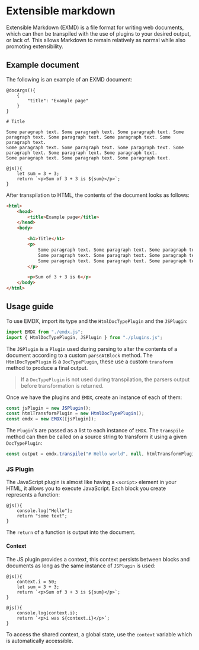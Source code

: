 # Extensible markdown

Extensible Markdown (EXMD) is a file format for writing web documents, which can then be transpiled with the use of plugins to 
your desired output, or lack of. This allows Markdown to remain relatively as normal while also promoting extensibility.

## Example document

The following is an example of an EXMD document:

```
@docArgs(){
    {
        "title": "Example page"
    }
}

# Title

Some paragraph text. Some paragraph text. Some paragraph text. Some paragraph text. Some paragraph text. Some paragraph text. Some paragraph text. 
Some paragraph text. Some paragraph text. Some paragraph text. Some paragraph text. Some paragraph text. Some paragraph text. 
Some paragraph text. Some paragraph text. Some paragraph text.

@js(){
    let sum = 3 + 3;
    return `<p>Sum of 3 + 3 is ${sum}</p>`;
}
```

After transpilation to HTML, the contents of the document looks as follows:

```html
<html>
    <head>
        <title>Example page</title>
    </head>
    <body>

        <h1>Title</h1>
        <p>
            Some paragraph text. Some paragraph text. Some paragraph text. Some paragraph text. Some paragraph text. Some paragraph text. Some paragraph text.
            Some paragraph text. Some paragraph text. Some paragraph text. Some paragraph text. Some paragraph text. Some paragraph text.
            Some paragraph text. Some paragraph text. Some paragraph text.
        </p>

        <p>Sum of 3 + 3 is 6</p>
    </body>
</html>
```

## Usage guide

To use EMDX, import its type and the `HtmlDocTypePlugin` and the `JSPlugin`:

```js
import EMDX from "./emdx.js";
import { HtmlDocTypePlugin, JSPlugin } from "./plugins.js";
```

The `JSPlugin` is a `Plugin` used during parsing to alter the contents of a document according to a custom `parseAtBlock` method. The `HtmlDocTypePlugin` is a `DocTypePlugin`, these use a custom `transform` method to produce a final output. 

> If a `DocTypePlugin` is not used during transpilation, the parsers output before transformation is returned.

Once we have the plugins and `EMDX`, create an instance of each of them:

```js
const jsPlugin = new JSPlugin();
const htmlTransformPlugin = new HtmlDocTypePlugin();
const emdx = new EMDX([jsPlugin]);
```

The `Plugin`'s are passed as a list to each instance of `EMDX`. The `transpile` method can then be called on a source string to transform it using a given `DocTypePlugin`:

```js
const output = emdx.transpile("# Hello world", null, htmlTransformPlugin);
```

### JS Plugin

The JavaScript plugin is almost like having a `<script>` element in your HTML, it allows you to execute JavaScript. Each block you create represents a function:

```
@js(){
    console.log("Hello");
    return "some text";
}
```

The `return` of a function is output into the document.

#### Context

The JS plugin provides a context, this context persists between blocks and documents as long as the same instance of `JSPlugin` is used:

```
@js(){
    context.i = 50;
    let sum = 3 + 3;
    return `<p>Sum of 3 + 3 is ${sum}</p>`;
}

@js(){
    console.log(context.i);
    return `<p>i was ${context.i}</p>`;
}
```

To access the shared context, a global state, use the `context` variable which is automatically accessible.